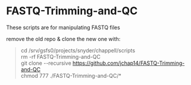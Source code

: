 # FASTQ-Trimming-and-QC
These scripts are for manipulating FASTQ files

remove the old repo & clone the new one with: 
> cd /srv/gsfs0/projects/snyder/chappell/scripts    
> rm -rf FASTQ-Trimming-and-QC     
> git clone --recursive https://github.com/jchap14/FASTQ-Trimming-and-QC    
> chmod 777 ./FASTQ-Trimming-and-QC/*      
     